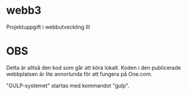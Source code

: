 # webb3
Projektuppgift i webbutveckling III

# OBS
Detta är alltså den kod som går att köra lokalt.
Koden i den publicerade webbplatsen är lite annorlunda för att fungera på One.com.

"GULP-systemet" startas med kommandot "gulp".
